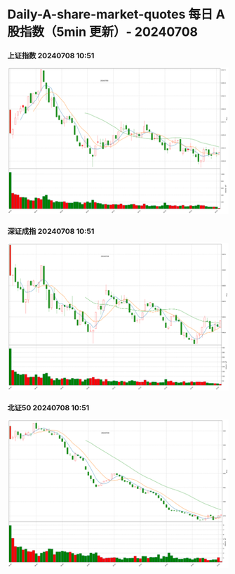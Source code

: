 
# Daily-A-share-market-quotes 每日 A 股指数（5min 更新）- 20240708

### 上证指数 20240708 10:51
![](./fig/2024/7/20240708-sh000001.png)

### 深证成指 20240708 10:51
![](./fig/2024/7/20240708-sz399001.png)

### 北证50 20240708 10:51
![](./fig/2024/7/20240708-bj899050.png)
